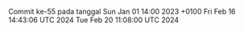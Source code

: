 Commit ke-55 pada tanggal Sun Jan 01 14:00 2023 +0100
Fri Feb 16 14:43:06 UTC 2024
Tue Feb 20 11:08:00 UTC 2024
